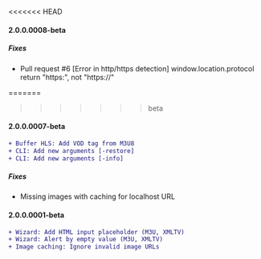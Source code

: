 <<<<<<< HEAD
#### 2.0.0.0008-beta
##### Fixes
- Pull request #6 [Error in http/https detection] window.location.protocol return "https:", not "https://"

=======
>>>>>>> beta
#### 2.0.0.0007-beta
```diff
+ Buffer HLS: Add VOD tag from M3U8
+ CLI: Add new arguments [-restore]
+ CLI: Add new arguments [-info]
```
##### Fixes
- Missing images with caching for localhost URL


#### 2.0.0.0001-beta
```diff
+ Wizard: Add HTML input placeholder (M3U, XMLTV)
+ Wizard: Alert by empty value (M3U, XMLTV)
+ Image caching: Ignore invalid image URLs
```